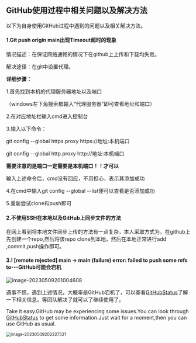 ## GitHub使用过程中相关问题以及解决方法

以下为自身使用GitHub过程中遇到的问题以及相关解决方法。

#### 1.Git push origin main出现Timeout超时的现象

情况描述：在保证网络通畅的情况下在github上上传和下载均失败。

解决途径：在git中设置代理。

**详细步骤：**

1.首先找到本机的代理服务器地址以及端口

（windows左下角搜索框输入“代理服务器”即可查看地址和端口）

2.在对应地址栏输入cmd进入控制台

3.输入以下命令：

git config --global https.proxy https://地址:本机端口

git config --global http.proxy http://地址:本机端口

**需要注意的是端口一定需要是本机端口！！才可以**

输入上述命令后，cmd没有回应，不用担心，表示其添加成功

4.在cmd中输入git config --global  --list便可以查看是否添加成功

5.重新尝试clone和push即可

#### 2.不使用SSH在本地以及GitHub上同步文件的方法

在网上看到将本地文件同步上传的方法有一点复杂，本人采取方式为，在github上先创建一个repo,然后将该repo clone到本地，然后在本地正常进行add ,commit,push操作即可。

#### 3.! [remote rejected] main -> main (failure) error: failed to push some refs to---GitHub可能会宕机

![image-20230509201004608](C:\Users\Matrix\AppData\Roaming\Typora\typora-user-images\image-20230509201004608.png)



遇事不慌，遇到上述情况，大概率是GitHub宕机了，可以查看[GitHubStatus](https://www.githubstatus.com/)了解一下相关信息。等团队解决了就可以了继续使用了。

Take it easy.GitHub may be experiencing some issues.You can look through [GitHubStatus](https://www.githubstatus.com/) to get some information.Just wait for a moment,then you can use GitHub as usual.

<img src="C:\Users\Matrix\AppData\Roaming\Typora\typora-user-images\image-20230509202227521.png" alt="image-20230509202227521" style="zoom:80%;" />

